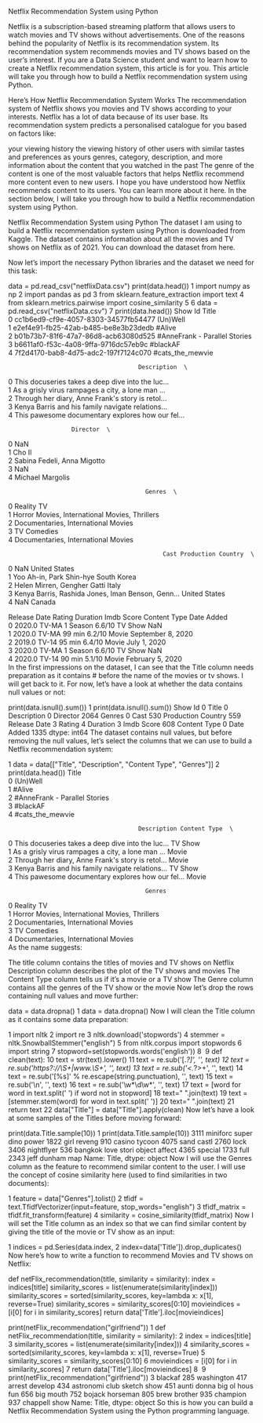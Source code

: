 Netflix Recommendation System using Python

Netflix is a subscription-based streaming platform that allows users to watch movies and TV shows without advertisements. One of the reasons behind the popularity of Netflix is its recommendation system. Its recommendation system recommends movies and TV shows based on the user’s interest. If you are a Data Science student and want to learn how to create a Netflix recommendation system, this article is for you. This article will take you through how to build a Netflix recommendation system using Python.


Here’s How Netflix Recommendation System Works
The recommendation system of Netflix shows you movies and TV shows according to your interests. Netflix has a lot of data because of its user base. Its recommendation system predicts a personalised catalogue for you based on factors like:

your viewing history
the viewing history of other users with similar tastes and preferences as yours
genres, category, description, and more information about the content that you watched in the past
The genre of the content is one of the most valuable factors that helps Netflix recommend more content even to new users. I hope you have understood how Netflix recommends content to its users. You can learn more about it here. In the section below, I will take you through how to build a Netflix recommendation system using Python.

Netflix Recommendation System using Python
The dataset I am using to build a Netflix recommendation system using Python is downloaded from Kaggle. The dataset contains information about all the movies and TV shows on Netflix as of 2021. You can download the dataset from here.


Now let’s import the necessary Python libraries and the dataset we need for this task:

data = pd.read_csv("netflixData.csv")
print(data.head())
1
import numpy as np
2
import pandas as pd
3
from sklearn.feature_extraction import text
4
from sklearn.metrics.pairwise import cosine_similarity
5
​
6
data = pd.read_csv("netflixData.csv")
7
print(data.head())
                                Show Id                          Title  \
0  cc1b6ed9-cf9e-4057-8303-34577fb54477                       (Un)Well   
1  e2ef4e91-fb25-42ab-b485-be8e3b23dedb                         #Alive   
2  b01b73b7-81f6-47a7-86d8-acb63080d525  #AnneFrank - Parallel Stories   
3  b6611af0-f53c-4a08-9ffa-9716dc57eb9c                       #blackAF   
4  7f2d4170-bab8-4d75-adc2-197f7124c070               #cats_the_mewvie   

                                         Description  \
0  This docuseries takes a deep dive into the luc...   
1  As a grisly virus rampages a city, a lone man ...   
2  Through her diary, Anne Frank's story is retol...   
3  Kenya Barris and his family navigate relations...   
4  This pawesome documentary explores how our fel...   

                      Director  \
0                          NaN   
1                       Cho Il   
2  Sabina Fedeli, Anna Migotto   
3                          NaN   
4             Michael Margolis   

                                           Genres  \
0                                      Reality TV   
1  Horror Movies, International Movies, Thrillers   
2             Documentaries, International Movies   
3                                     TV Comedies   
4             Documentaries, International Movies   

                                                Cast Production Country  \
0                                                NaN      United States   
1                           Yoo Ah-in, Park Shin-hye        South Korea   
2                        Helen Mirren, Gengher Gatti              Italy   
3  Kenya Barris, Rashida Jones, Iman Benson, Genn...      United States   
4                                                NaN             Canada   

   Release Date Rating  Duration Imdb Score Content Type         Date Added  
0        2020.0  TV-MA  1 Season     6.6/10      TV Show                NaN  
1        2020.0  TV-MA    99 min     6.2/10        Movie  September 8, 2020  
2        2019.0  TV-14    95 min     6.4/10        Movie       July 1, 2020  
3        2020.0  TV-MA  1 Season     6.6/10      TV Show                NaN  
4        2020.0  TV-14    90 min     5.1/10        Movie   February 5, 2020  
In the first impressions on the dataset, I can see that the Title column needs preparation as it contains # before the name of the movies or tv shows. I will get back to it. For now, let’s have a look at whether the data contains null values or not:

print(data.isnull().sum())
1
print(data.isnull().sum())
Show Id                  0
Title                    0
Description              0
Director              2064
Genres                   0
Cast                   530
Production Country     559
Release Date             3
Rating                   4
Duration                 3
Imdb Score             608
Content Type             0
Date Added            1335
dtype: int64
The dataset contains null values, but before removing the null values, let’s select the columns that we can use to build a Netflix recommendation system:

1
data = data[["Title", "Description", "Content Type", "Genres"]]
2
print(data.head())
                           Title  \
0                       (Un)Well   
1                         #Alive   
2  #AnneFrank - Parallel Stories   
3                       #blackAF   
4               #cats_the_mewvie   

                                         Description Content Type  \
0  This docuseries takes a deep dive into the luc...      TV Show   
1  As a grisly virus rampages a city, a lone man ...        Movie   
2  Through her diary, Anne Frank's story is retol...        Movie   
3  Kenya Barris and his family navigate relations...      TV Show   
4  This pawesome documentary explores how our fel...        Movie   

                                           Genres  
0                                      Reality TV  
1  Horror Movies, International Movies, Thrillers  
2             Documentaries, International Movies  
3                                     TV Comedies  
4             Documentaries, International Movies  
As the name suggests:


The title column contains the titles of movies and TV shows on Netflix
Description column describes the plot of the TV shows and movies
The Content Type column tells us if it’s a movie or a TV show
The Genre column contains all the genres of the TV show or the movie
Now let’s drop the rows containing null values and move further:

data = data.dropna()
1
data = data.dropna()
Now I will clean the Title column as it contains some data preparation:

1
import nltk
2
import re
3
nltk.download('stopwords')
4
stemmer = nltk.SnowballStemmer("english")
5
from nltk.corpus import stopwords
6
import string
7
stopword=set(stopwords.words('english'))
8
​
9
def clean(text):
10
    text = str(text).lower()
11
    text = re.sub('\[.*?\]', '', text)
12
    text = re.sub('https?://\S+|www\.\S+', '', text)
13
    text = re.sub('<.*?>+', '', text)
14
    text = re.sub('[%s]' % re.escape(string.punctuation), '', text)
15
    text = re.sub('\n', '', text)
16
    text = re.sub('\w*\d\w*', '', text)
17
    text = [word for word in text.split(' ') if word not in stopword]
18
    text=" ".join(text)
19
    text = [stemmer.stem(word) for word in text.split(' ')]
20
    text=" ".join(text)
21
    return text
22
data["Title"] = data["Title"].apply(clean)
Now let’s have a look at some samples of the Titles before moving forward:

print(data.Title.sample(10))
1
print(data.Title.sample(10))
3111           miniforc super dino power
1822                         girl reveng
910                        casino tycoon
4075                          sand castl
2760                                lock
3406                          nightflyer
536     bangkok love stori object affect
4365                             special
1733                                full
2343                     jeff dunham map
Name: Title, dtype: object
Now I will use the Genres column as the feature to recommend similar content to the user. I will use the concept of cosine similarity here (used to find similarities in two documents):

1
feature = data["Genres"].tolist()
2
tfidf = text.TfidfVectorizer(input=feature, stop_words="english")
3
tfidf_matrix = tfidf.fit_transform(feature)
4
similarity = cosine_similarity(tfidf_matrix)
Now I will set the Title column as an index so that we can find similar content by giving the title of the movie or TV show as an input:


1
indices = pd.Series(data.index, 
2
                    index=data['Title']).drop_duplicates()
Now here’s how to write a function to recommend Movies and TV shows on Netflix:

def netFlix_recommendation(title, similarity = similarity):
    index = indices[title]
    similarity_scores = list(enumerate(similarity[index]))
    similarity_scores = sorted(similarity_scores, key=lambda x: x[1], reverse=True)
    similarity_scores = similarity_scores[0:10]
    movieindices = [i[0] for i in similarity_scores]
    return data['Title'].iloc[movieindices]

print(netFlix_recommendation("girlfriend"))
1
def netFlix_recommendation(title, similarity = similarity):
2
    index = indices[title]
3
    similarity_scores = list(enumerate(similarity[index]))
4
    similarity_scores = sorted(similarity_scores, key=lambda x: x[1], reverse=True)
5
    similarity_scores = similarity_scores[0:10]
6
    movieindices = [i[0] for i in similarity_scores]
7
    return data['Title'].iloc[movieindices]
8
​
9
print(netFlix_recommendation("girlfriend"))
3                          blackaf
285                     washington
417                 arrest develop
434     astronomi club sketch show
451    aunti donna big ol hous fun
656                      big mouth
752                bojack horseman
805                   brew brother
935                       champion
937                  chappell show
Name: Title, dtype: object
So this is how you can build a Netflix Recommendation System using the Python programming language.
